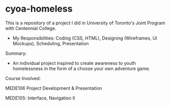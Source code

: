 # cyoa-homeless

This is a repository of a project I did in University of Toronto's Joint Program with Centennial College.

- My Responsibilities: Coding (CSS, HTML), Designing (Wireframes, UI Mockups), Scheduling, Presentation

Summary:
- An individual project inspired to create awareness to youth homelessness in the form of a choose your own adventure game.

Course Involved: 

MEDE106 Project Development & Presentation

MEDE105: Interface, Navigation II
